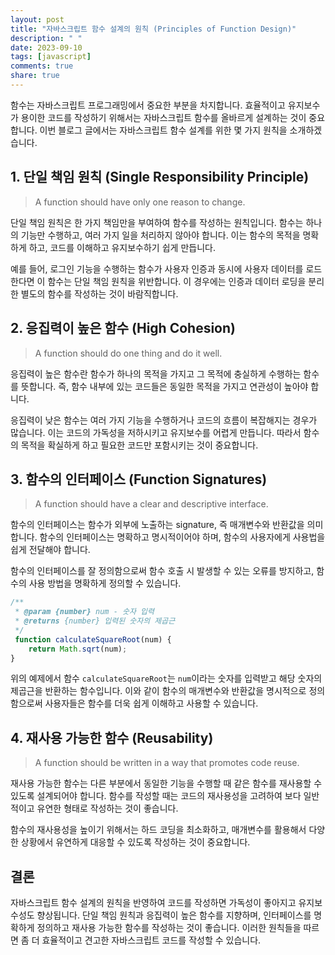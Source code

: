 ```yaml
---
layout: post
title: "자바스크립트 함수 설계의 원칙 (Principles of Function Design)"
description: " "
date: 2023-09-10
tags: [javascript]
comments: true
share: true
---
```


함수는 자바스크립트 프로그래밍에서 중요한 부분을 차지합니다. 효율적이고 유지보수가 용이한 코드를 작성하기 위해서는 자바스크립트 함수를 올바르게 설계하는 것이 중요합니다. 이번 블로그 글에서는 자바스크립트 함수 설계를 위한 몇 가지 원칙을 소개하겠습니다.

## 1. 단일 책임 원칙 (Single Responsibility Principle)
> A function should have only one reason to change.

단일 책임 원칙은 한 가지 책임만을 부여하여 함수를 작성하는 원칙입니다. 함수는 하나의 기능만 수행하고, 여러 가지 일을 처리하지 않아야 합니다. 이는 함수의 목적을 명확하게 하고, 코드를 이해하고 유지보수하기 쉽게 만듭니다.

예를 들어, 로그인 기능을 수행하는 함수가 사용자 인증과 동시에 사용자 데이터를 로드한다면 이 함수는 단일 책임 원칙을 위반합니다. 이 경우에는 인증과 데이터 로딩을 분리한 별도의 함수를 작성하는 것이 바람직합니다.

## 2. 응집력이 높은 함수 (High Cohesion)
> A function should do one thing and do it well.

응집력이 높은 함수란 함수가 하나의 목적을 가지고 그 목적에 충실하게 수행하는 함수를 뜻합니다. 즉, 함수 내부에 있는 코드들은 동일한 목적을 가지고 연관성이 높아야 합니다.

응집력이 낮은 함수는 여러 가지 기능을 수행하거나 코드의 흐름이 복잡해지는 경우가 많습니다. 이는 코드의 가독성을 저하시키고 유지보수를 어렵게 만듭니다. 따라서 함수의 목적을 확실하게 하고 필요한 코드만 포함시키는 것이 중요합니다.

## 3. 함수의 인터페이스 (Function Signatures)
> A function should have a clear and descriptive interface.

함수의 인터페이스는 함수가 외부에 노출하는 signature, 즉 매개변수와 반환값을 의미합니다. 함수의 인터페이스는 명확하고 명시적이어야 하며, 함수의 사용자에게 사용법을 쉽게 전달해야 합니다.

함수의 인터페이스를 잘 정의함으로써 함수 호출 시 발생할 수 있는 오류를 방지하고, 함수의 사용 방법을 명확하게 정의할 수 있습니다.

```javascript
/**
 * @param {number} num - 숫자 입력
 * @returns {number} 입력된 숫자의 제곱근
 */
 function calculateSquareRoot(num) {
    return Math.sqrt(num);
}
```

위의 예제에서 함수 `calculateSquareRoot`는 `num`이라는 숫자를 입력받고 해당 숫자의 제곱근을 반환하는 함수입니다. 이와 같이 함수의 매개변수와 반환값을 명시적으로 정의함으로써 사용자들은 함수를 더욱 쉽게 이해하고 사용할 수 있습니다.

## 4. 재사용 가능한 함수 (Reusability)
> A function should be written in a way that promotes code reuse.

재사용 가능한 함수는 다른 부분에서 동일한 기능을 수행할 때 같은 함수를 재사용할 수 있도록 설계되어야 합니다. 함수를 작성할 때는 코드의 재사용성을 고려하여 보다 일반적이고 유연한 형태로 작성하는 것이 좋습니다.

함수의 재사용성을 높이기 위해서는 하드 코딩을 최소화하고, 매개변수를 활용해서 다양한 상황에서 유연하게 대응할 수 있도록 작성하는 것이 중요합니다.

## 결론
자바스크립트 함수 설계의 원칙을 반영하여 코드를 작성하면 가독성이 좋아지고 유지보수성도 향상됩니다. 단일 책임 원칙과 응집력이 높은 함수를 지향하며, 인터페이스를 명확하게 정의하고 재사용 가능한 함수를 작성하는 것이 좋습니다. 이러한 원칙들을 따르면 좀 더 효율적이고 견고한 자바스크립트 코드를 작성할 수 있습니다.